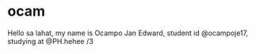 # ocam
Hello sa lahat, my name is Ocampo Jan Edward, student id @ocampoje17, studying at @PH.hehee
/3
